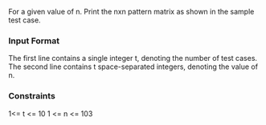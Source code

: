 For a given value of n. Print the nxn pattern matrix as shown in the sample test case.

### **Input Format**
The first line contains a single integer t, denoting the number of test cases. 
The second line contains t space-separated integers, denoting the value of n.

### **Constraints**

1<= t <= 10
1 <= n <= 103
